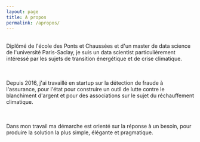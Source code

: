 ```yaml
---
layout: page
title: A propos
permalink: /apropos/
---
```

<br />
Diplômé de l'école des Ponts et Chaussées et d'un master de data science de l'université Paris-Saclay, je suis un data scientist particulièrement intéressé par les sujets de transition énergétique et de crise climatique.

<br /><br />
Depuis 2016, j'ai travaillé en startup sur la détection de fraude à l'assurance, pour l'état pour construire un outil de lutte contre le blanchiment d'argent et pour des associations sur le sujet du  réchauffement climatique.

<br /><br />
Dans mon travail ma démarche est orienté sur la réponse à un besoin, pour produire la solution la plus simple, élégante et pragmatique.
